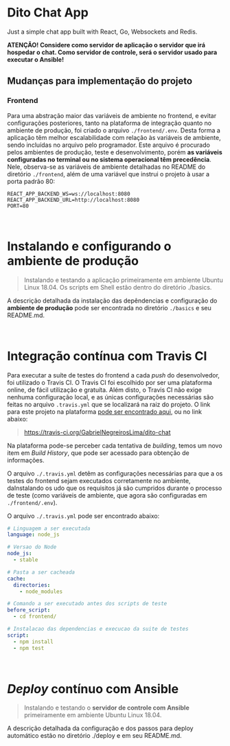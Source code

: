 # Dito Chat App

Just a simple chat app built with React, Go, Websockets and Redis.



__ATENÇÃO! Considere como servidor de aplicação o servidor que irá hospedar o chat. Como servidor de controle, será o servidor usado para executar o Ansible!__

## Mudanças para implementação do projeto

### Frontend

Para uma abstração maior das variáveis de ambiente no frontend, e evitar configurações posteriores, tanto na plataforma de integração quanto no ambiente de produção, foi criado o arquivo ```./frontend/.env```. Desta forma a aplicação têm melhor escalabilidade com relação às variáveis de ambiente, sendo incluídas no arquivo pelo programador. Este arquivo é procurado pelos ambientes de produção, teste e desenvolvimento, porém __as variáveis configuradas no terminal ou no sistema operacional têm precedência__.
Nele, observa-se as variáveis de ambiente detalhadas no README do diretório ```./frontend```, além de uma variável que instrui o projeto à usar a porta padrão 80:

```
REACT_APP_BACKEND_WS=ws://localhost:8080
REACT_APP_BACKEND_URL=http://localhost:8080
PORT=80
```

<br>

# Instalando e configurando o ambiente de produção

> Instalando e testando a aplicação primeiramente em ambiente Ubuntu Linux 18.04. Os scripts em Shell estão dentro do diretório ./basics.

A descrição detalhada da instalação das depêndencias e configuração do __ambiente de produção__ pode ser encontrada no diretório ```./basics``` e seu README.md.

<br>

# Integração contínua com Travis CI

Para executar a suíte de testes do frontend a cada _push_ do desenvolvedor, foi utilizado o Travis CI. O Travis CI foi escolhido por ser uma plataforma online, de fácil utilização e gratuíta. Além disto, o Travis CI não exige nenhuma configuração local, e as únicas configurações necessárias são feitas no arquivo ```.travis.yml``` que se localizará na raiz do projeto. O link para este projeto na plataforma [pode ser encontrado aqui](https://travis-ci.org/GabrielNegreirosLima/dito-chat), ou no link abaixo: 

> https://travis-ci.org/GabrielNegreirosLima/dito-chat

Na plataforma pode-se perceber cada tentativa de _building_, temos um novo item em _Build History_, que pode ser acessado para obtenção de informações.

O arquivo ```./.travis.yml``` detêm as configurações necessárias para que a os testes do frontend sejam executados corretamente no ambiente, daInstalando os udo que os requisitos já são cumpridos durante o processo de teste (como variáveis de ambiente, que agora são configuradas em ```./frontend/.env```).


O arquivo ```./.travis.yml``` pode ser encontrado abaixo:

```yaml
# Linguagem a ser executada
language: node_js

# Versao do Node
node_js:
  - stable

# Pasta a ser cacheada
cache:
  directories:
    - node_modules

# Comando a ser executado antes dos scripts de teste
before_script:
  - cd frontend/

# Instalacao das dependencias e execucao da suite de testes
script:
  - npm install
  - npm test
```

<br>

# *Deploy* contínuo com Ansible

> Instalando e testando o __servidor de controle com Ansible__ primeiramente em ambiente Ubuntu Linux 18.04. 

A descrição detalhada da configuração e dos passos para deploy automático estão no diretório ./deploy e em seu README.md.

